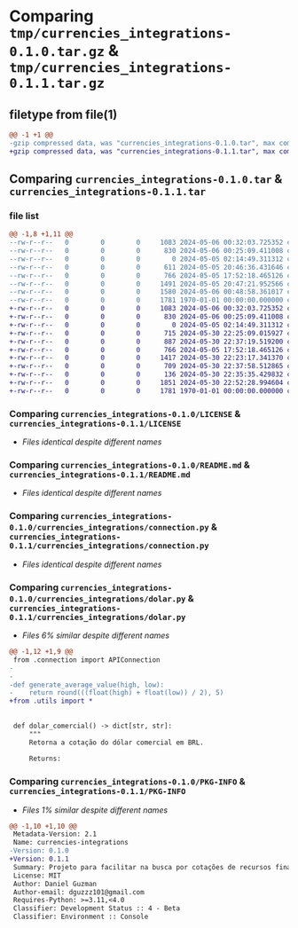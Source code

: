 # Comparing `tmp/currencies_integrations-0.1.0.tar.gz` & `tmp/currencies_integrations-0.1.1.tar.gz`

## filetype from file(1)

```diff
@@ -1 +1 @@
-gzip compressed data, was "currencies_integrations-0.1.0.tar", max compression
+gzip compressed data, was "currencies_integrations-0.1.1.tar", max compression
```

## Comparing `currencies_integrations-0.1.0.tar` & `currencies_integrations-0.1.1.tar`

### file list

```diff
@@ -1,8 +1,11 @@
--rw-r--r--   0        0        0     1083 2024-05-06 00:32:03.725352 currencies_integrations-0.1.0/LICENSE
--rw-r--r--   0        0        0      830 2024-05-06 00:25:09.411008 currencies_integrations-0.1.0/README.md
--rw-r--r--   0        0        0        0 2024-05-05 02:14:49.311312 currencies_integrations-0.1.0/currencies_integrations/__init__.py
--rw-r--r--   0        0        0      611 2024-05-05 20:46:36.431646 currencies_integrations-0.1.0/currencies_integrations/cli.py
--rw-r--r--   0        0        0      766 2024-05-05 17:52:18.465126 currencies_integrations-0.1.0/currencies_integrations/connection.py
--rw-r--r--   0        0        0     1491 2024-05-05 20:47:21.952566 currencies_integrations-0.1.0/currencies_integrations/dolar.py
--rw-r--r--   0        0        0     1580 2024-05-06 00:48:58.361017 currencies_integrations-0.1.0/pyproject.toml
--rw-r--r--   0        0        0     1781 1970-01-01 00:00:00.000000 currencies_integrations-0.1.0/PKG-INFO
+-rw-r--r--   0        0        0     1083 2024-05-06 00:32:03.725352 currencies_integrations-0.1.1/LICENSE
+-rw-r--r--   0        0        0      830 2024-05-06 00:25:09.411008 currencies_integrations-0.1.1/README.md
+-rw-r--r--   0        0        0        0 2024-05-05 02:14:49.311312 currencies_integrations-0.1.1/currencies_integrations/__init__.py
+-rw-r--r--   0        0        0      715 2024-05-30 22:25:09.015927 currencies_integrations-0.1.1/currencies_integrations/bitcoin.py
+-rw-r--r--   0        0        0      887 2024-05-30 22:37:19.519200 currencies_integrations-0.1.1/currencies_integrations/cli.py
+-rw-r--r--   0        0        0      766 2024-05-05 17:52:18.465126 currencies_integrations-0.1.1/currencies_integrations/connection.py
+-rw-r--r--   0        0        0     1417 2024-05-30 22:23:17.341370 currencies_integrations-0.1.1/currencies_integrations/dolar.py
+-rw-r--r--   0        0        0      709 2024-05-30 22:37:58.512865 currencies_integrations-0.1.1/currencies_integrations/libra.py
+-rw-r--r--   0        0        0      136 2024-05-30 22:35:35.429832 currencies_integrations-0.1.1/currencies_integrations/utils.py
+-rw-r--r--   0        0        0     1851 2024-05-30 22:52:28.994604 currencies_integrations-0.1.1/pyproject.toml
+-rw-r--r--   0        0        0     1781 1970-01-01 00:00:00.000000 currencies_integrations-0.1.1/PKG-INFO
```

### Comparing `currencies_integrations-0.1.0/LICENSE` & `currencies_integrations-0.1.1/LICENSE`

 * *Files identical despite different names*

### Comparing `currencies_integrations-0.1.0/README.md` & `currencies_integrations-0.1.1/README.md`

 * *Files identical despite different names*

### Comparing `currencies_integrations-0.1.0/currencies_integrations/connection.py` & `currencies_integrations-0.1.1/currencies_integrations/connection.py`

 * *Files identical despite different names*

### Comparing `currencies_integrations-0.1.0/currencies_integrations/dolar.py` & `currencies_integrations-0.1.1/currencies_integrations/dolar.py`

 * *Files 6% similar despite different names*

```diff
@@ -1,12 +1,9 @@
 from .connection import APIConnection
-
-
-def generate_average_value(high, low):
-    return round(((float(high) + float(low)) / 2), 5)
+from .utils import *
 
 
 def dolar_comercial() -> dict[str, str]:
     """
     Retorna a cotação do dólar comercial em BRL.
 
     Returns:
```

### Comparing `currencies_integrations-0.1.0/PKG-INFO` & `currencies_integrations-0.1.1/PKG-INFO`

 * *Files 1% similar despite different names*

```diff
@@ -1,10 +1,10 @@
 Metadata-Version: 2.1
 Name: currencies-integrations
-Version: 0.1.0
+Version: 0.1.1
 Summary: Projeto para facilitar na busca por cotações de recursos financeiros.
 License: MIT
 Author: Daniel Guzman
 Author-email: dguzzz101@gmail.com
 Requires-Python: >=3.11,<4.0
 Classifier: Development Status :: 4 - Beta
 Classifier: Environment :: Console
```


